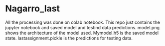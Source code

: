# Nagarro_last

All the processing was done on colab notebook.
This repo just contains the jupyter notebook and saved model and testind data predictions.
model.png shows the architecture of the model used.
Mymodel.h5 is the saved model state.
lastassignment.pickle is the predictions for testing data.
